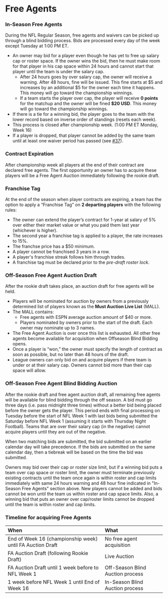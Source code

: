 # Free Agents

### In-Season Free Agents

During the NFL Regular Season, free agents and waivers can be picked up through a blind bidding process.  Bids are processed every day of the week except Tuesday at 1:00 PM ET.


* An owner may bid for a player even though he has yet to free up salary cap or roster space.  If the owner wins the bid, then he must make room for that player in his cap space within 24 hours and cannot start that player until the team is under the salary cap.
    * After 24 hours goes by over salary cap, the owner will receive a warning.  After 48 hours, fine will be issued.  This fine starts at $5 and increases by an additional $5 for the owner each time it happens.  This money will go toward the championship winnings.
    * If a team starts the player over cap, the player will receive **0 points** for the matchup and the owner will be fined **$20 USD**.  This money will go toward the championship winnings.
* If there is a tie for a winning bid, the player goes to the team with the lower record based on inverse order of standings (resets each week).
* This process is closed after championship week.  (1:00 PM ET Monday, Week 16)
* If a player is dropped, that player cannot be added by the same team until at least one waiver period has passed (see [#37](https://github.com/fffrontoffice/rules/issues/37)).


### Contract Expiration

After championship week all players at the end of their contract are declared free agents.  The first opportunity an owner has to acquire these players will be a Free Agent Auction immediately following the rookie draft.


### Franchise Tag

At the end of the season when player contracts are expiring, a team has the option to apply a “Franchise Tag” on **2 departing players** with the following rules:

* The owner can extend the player’s contract for 1-year at salary of 5% over either their market value or what you paid them last year (whichever is higher).
* The second year a franchise tag is applied to a player, the rate increases to 15%.
* The franchse price has a $50 minimum.
* A player cannot be franchised 3 years in a row.
* A player's franchise streak follows him through trades.
* A franchise tag must be declared prior to the *pre-draft roster lock*.


### Off-Season Free Agent Auction Draft

After the rookie draft takes place, an auction draft for free agents will be held.

* Players will be nominated for auction by owners from a previously determined list of players known as the **Must Auction Live List** (MALL).
* The MALL contains:
  * Free agents with ESPN average auction amount of $40 or more.
  * Players nominated by owners prior to the start of the draft. Each owner may nominate up to 3 names.
* The Free Agent Auction is over once this list is exhausted. All other free agents become available for acquisition when Offseason Blind Bidding opens. 
* Once a player is “won,” the owner must specify the length of contract as soon as possible, but no later than 48 hours of the draft.
* League owners can only bid on and acquire players if there team is under or at their salary cap.  Owners cannot bid more than their cap space will allow.


### Off-Season Free Agent Blind Bidding Auction

After the rookie draft and free agent auction draft, all remaining free agents will be available for blind bidding through the off season.  A bid must go three days (i.e. pass midnight three times) without a better bid being placed before the owner gets the player.  This period ends with final processing on Tuesday before the start of NFL Week 1 with last bids being submitted the Saturday before NFL Week 1 (assuming it starts with Thursday Night Football).  Teams that are over their salary cap (in the negative) cannot acquire players until they are out of the negative.

When two matching bids are submitted, the bid submitted on an earlier calendar day will take precedence.  If the bids are submitted on the same calendar day, then a tiebreak will be based on the time the bid was submitted.

Owners may bid over their cap or roster size limit, but if a winning bid puts a team over cap space or roster limit, the owner must terminate previously existing contracts until the team once again is within roster and cap limits immediately with same 24 hours warning and 48 hour fine indicated in "In-Season Free Agents" section above. New players cannot be added and bids  cannot be won until the team us within roster and cap space limits. Also, a winning bid that puts an owner over cap/roster limits cannot be dropped until the team is within roster and cap limits.

### Timeline for acquiring Free Agents

| When | What |
|:----|:----|
|End of Week 16 (championship week) until FA Auction Draft|No free agent acquisition|
|FA Auction Draft (following Rookie Draft)|Live Auction|
|FA Auction Draft until 1 week before to NFL Week 1|Off-Season Blind Auction process|
|1 week before NFL Week 1 until End of Week 16|In-Season Blind Auction process|
